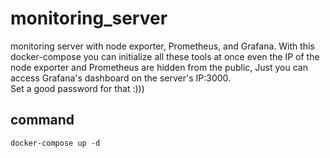 #  monitoring_server

  

monitoring server with node exporter, Prometheus, and Grafana. With this docker-compose you can initialize all these tools at once even the IP of the node exporter and Prometheus are hidden from the public, Just you can access Grafana's dashboard on the server's IP:3000.
<br />
Set a good password for that :)))
## command
`docker-compose up -d`
